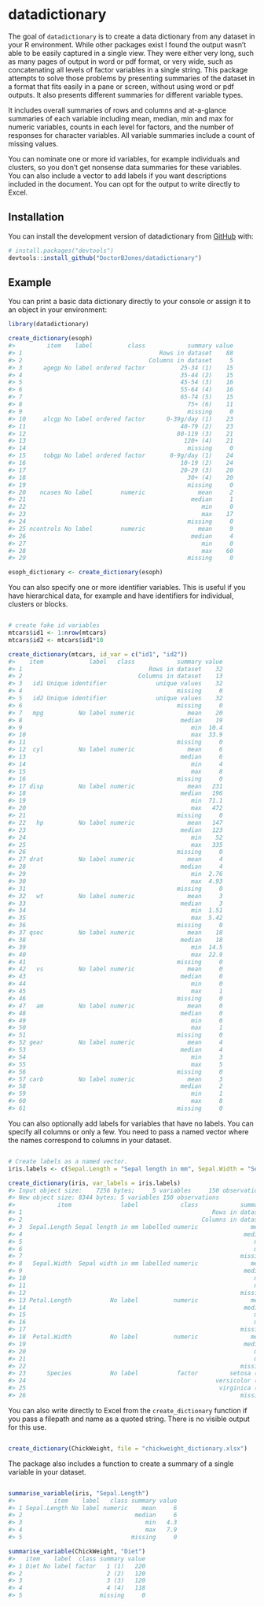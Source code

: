 
# datadictionary

The goal of `datadictionary` is to create a data dictionary from any
dataset in your R environment. While other packages exist I found the
output wasn’t able to be easily captured in a single view. They were
either very long, such as many pages of output in word or pdf format, or
very wide, such as concatenating all levels of factor variables in a
single string. This package attempts to solve those problems by
presenting summaries of the dataset in a format that fits easily in a
pane or screen, without using word or pdf outputs. It also presents
different summaries for different variable types.

It includes overall summaries of rows and columns and at-a-glance
summaries of each variable including mean, median, min and max for
numeric variables, counts in each level for factors, and the number of
responses for character variables. All variable summaries include a
count of missing values.

You can nominate one or more id variables, for example individuals and
clusters, so you don’t get nonsense data summaries for these variables.
You can also include a vector to add labels if you want descriptions
included in the document. You can opt for the output to write directly
to Excel.

## Installation

You can install the development version of datadictionary from
[GitHub](https://github.com/) with:

``` r
# install.packages("devtools")
devtools::install_github("DoctorBJones/datadictionary")
```

## Example

You can print a basic data dictionary directly to your console or assign
it to an object in your environment:

``` r
library(datadictionary)

create_dictionary(esoph)
#>         item    label          class            summary value
#> 1                                       Rows in dataset    88
#> 2                                    Columns in dataset     5
#> 3      agegp No label ordered factor          25-34 (1)    15
#> 4                                             35-44 (2)    15
#> 5                                             45-54 (3)    16
#> 6                                             55-64 (4)    16
#> 7                                             65-74 (5)    15
#> 8                                               75+ (6)    11
#> 9                                               missing     0
#> 10     alcgp No label ordered factor      0-39g/day (1)    23
#> 11                                            40-79 (2)    23
#> 12                                           80-119 (3)    21
#> 13                                             120+ (4)    21
#> 14                                              missing     0
#> 15     tobgp No label ordered factor       0-9g/day (1)    24
#> 16                                            10-19 (2)    24
#> 17                                            20-29 (3)    20
#> 18                                              30+ (4)    20
#> 19                                              missing     0
#> 20    ncases No label        numeric               mean     2
#> 21                                               median     1
#> 22                                                  min     0
#> 23                                                  max    17
#> 24                                              missing     0
#> 25 ncontrols No label        numeric               mean     9
#> 26                                               median     4
#> 27                                                  min     0
#> 28                                                  max    60
#> 29                                              missing     0

esoph_dictionary <- create_dictionary(esoph)
```

You can also specify one or more identifier variables. This is useful if
you have hierarchical data, for example and have identifiers for
individual, clusters or blocks.

``` r

# create fake id variables
mtcars$id1 <- 1:nrow(mtcars)
mtcars$id2 <- mtcars$id1*10

create_dictionary(mtcars, id_var = c("id1", "id2"))
#>    item             label   class            summary value
#> 1                                    Rows in dataset    32
#> 2                                 Columns in dataset    13
#> 3   id1 Unique identifier              unique values    32
#> 4                                            missing     0
#> 5   id2 Unique identifier              unique values    32
#> 6                                            missing     0
#> 7   mpg          No label numeric               mean    20
#> 8                                             median    19
#> 9                                                min  10.4
#> 10                                               max  33.9
#> 11                                           missing     0
#> 12  cyl          No label numeric               mean     6
#> 13                                            median     6
#> 14                                               min     4
#> 15                                               max     8
#> 16                                           missing     0
#> 17 disp          No label numeric               mean   231
#> 18                                            median   196
#> 19                                               min  71.1
#> 20                                               max   472
#> 21                                           missing     0
#> 22   hp          No label numeric               mean   147
#> 23                                            median   123
#> 24                                               min    52
#> 25                                               max   335
#> 26                                           missing     0
#> 27 drat          No label numeric               mean     4
#> 28                                            median     4
#> 29                                               min  2.76
#> 30                                               max  4.93
#> 31                                           missing     0
#> 32   wt          No label numeric               mean     3
#> 33                                            median     3
#> 34                                               min  1.51
#> 35                                               max  5.42
#> 36                                           missing     0
#> 37 qsec          No label numeric               mean    18
#> 38                                            median    18
#> 39                                               min  14.5
#> 40                                               max  22.9
#> 41                                           missing     0
#> 42   vs          No label numeric               mean     0
#> 43                                            median     0
#> 44                                               min     0
#> 45                                               max     1
#> 46                                           missing     0
#> 47   am          No label numeric               mean     0
#> 48                                            median     0
#> 49                                               min     0
#> 50                                               max     1
#> 51                                           missing     0
#> 52 gear          No label numeric               mean     4
#> 53                                            median     4
#> 54                                               min     3
#> 55                                               max     5
#> 56                                           missing     0
#> 57 carb          No label numeric               mean     3
#> 58                                            median     2
#> 59                                               min     1
#> 60                                               max     8
#> 61                                           missing     0
```

You can also optionally add labels for variables that have no labels.
You can specify all columns or only a few. You need to pass a named
vector where the names correspond to columns in your dataset.

``` r

# Create labels as a named vector. 
iris.labels <- c(Sepal.Length = "Sepal length in mm", Sepal.Width = "Sepal width in mm")

create_dictionary(iris, var_labels = iris.labels)
#> Input object size:    7256 bytes;     5 variables     150 observations
#> New object size: 8344 bytes; 5 variables 150 observations
#>            item              label            class            summary value
#> 1                                                      Rows in dataset   150
#> 2                                                   Columns in dataset     5
#> 3  Sepal.Length Sepal length in mm labelled numeric               mean     6
#> 4                                                               median     6
#> 5                                                                  min   4.3
#> 6                                                                  max   7.9
#> 7                                                              missing     0
#> 8   Sepal.Width  Sepal width in mm labelled numeric               mean     3
#> 9                                                               median     3
#> 10                                                                 min     2
#> 11                                                                 max   4.4
#> 12                                                             missing     0
#> 13 Petal.Length           No label          numeric               mean     4
#> 14                                                              median     4
#> 15                                                                 min     1
#> 16                                                                 max   6.9
#> 17                                                             missing     0
#> 18  Petal.Width           No label          numeric               mean     1
#> 19                                                              median     1
#> 20                                                                 min   0.1
#> 21                                                                 max   2.5
#> 22                                                             missing     0
#> 23      Species           No label           factor         setosa (1)    50
#> 24                                                      versicolor (2)    50
#> 25                                                       virginica (3)    50
#> 26                                                             missing     0
```

You can also write directly to Excel from the `create_dictionary`
function if you pass a filepath and name as a quoted string. There is no
visible output for this use.

``` r

create_dictionary(ChickWeight, file = "chickweight_dictionary.xlsx")
```

The package also includes a function to create a summary of a single
variable in your dataset.

``` r

summarise_variable(iris, "Sepal.Length")
#>           item    label   class summary value
#> 1 Sepal.Length No label numeric    mean     6
#> 2                                median     6
#> 3                                   min   4.3
#> 4                                   max   7.9
#> 5                               missing     0

summarise_variable(ChickWeight, "Diet")
#>   item    label  class summary value
#> 1 Diet No label factor   1 (1)   220
#> 2                        2 (2)   120
#> 3                        3 (3)   120
#> 4                        4 (4)   118
#> 5                      missing     0
```
